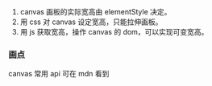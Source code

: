 1. canvas 画板的实际宽高由 elementStyle 决定。
1. 用 css 对 canvas 设定宽高，只能拉伸画板。
1. 用 js 获取宽高，操作 canvas 的 dom，可以实现可变宽高。
<a name="URwoM"></a>
### 画点
canvas 常用 api 可在 mdn 看到
